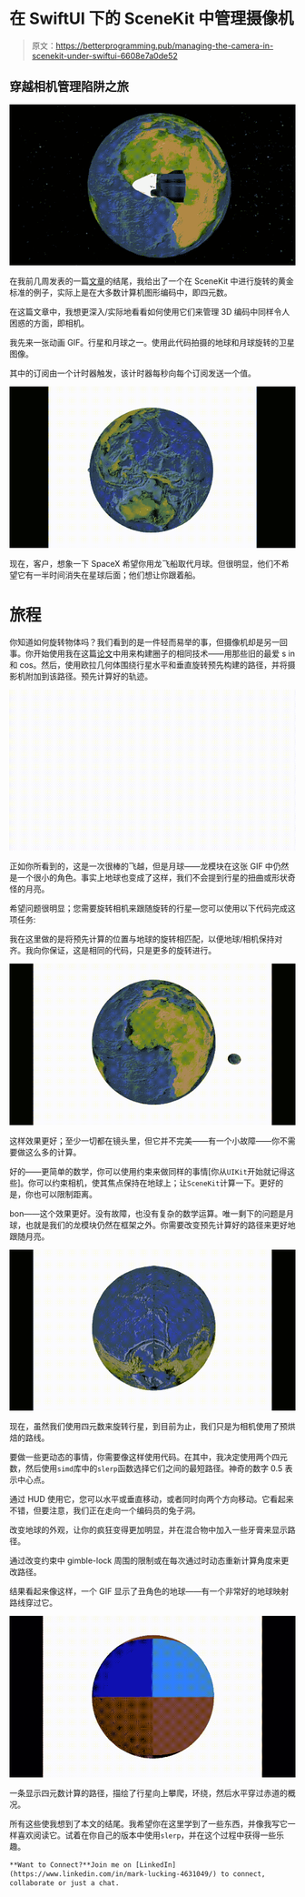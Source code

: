 # 在 SwiftUI 下的 SceneKit 中管理摄像机

> 原文：<https://betterprogramming.pub/managing-the-camera-in-scenekit-under-swiftui-6608e7a0de52>

## 穿越相机管理陷阱之旅

![](img/dd77fb812c6f90bf806aec39d5744913.png)

在我前几周发表的一篇[文章](/3-ways-to-rotate-objects-in-scenekit-86ed8c2f5490)的结尾，我给出了一个在 SceneKit 中进行旋转的黄金标准的例子，实际上是在大多数计算机图形编码中，即四元数。

在这篇文章中，我想更深入/实际地看看如何使用它们来管理 3D 编码中同样令人困惑的方面，即相机。

我先来一张动画 GIF。行星和月球之一。使用此代码拍摄的地球和月球旋转的卫星图像。

其中的订阅由一个计时器触发，该计时器每秒向每个订阅发送一个值。

![](img/20fd0f9a1fe66d8b9618c45b0e92c3d8.png)

现在，客户，想象一下 SpaceX 希望你用龙飞船取代月球。但很明显，他们不希望它有一半时间消失在星球后面；他们想让你跟着船。

# 旅程

你知道如何旋转物体吗？我们看到的是一件轻而易举的事，但摄像机却是另一回事。你开始使用我在这篇[论文](https://medium.com/analytics-vidhya/shapes-with-paths-using-swiftui-part1-fb7250d3dce8)中用来构建圈子的相同技术——用那些旧的最爱 s in 和 cos。然后，使用欧拉几何体围绕行星水平和垂直旋转预先构建的路径，并将摄影机附加到该路径。预先计算好的轨迹。

![](img/2b014a950a98d88971de9ffb59ecf3de.png)

正如你所看到的，这是一次很棒的飞越，但是月球——龙模块在这张 GIF 中仍然是一个很小的角色。事实上地球也变成了这样，我们不会提到行星的扭曲或形状奇怪的月亮。

希望问题很明显；您需要旋转相机来跟随旋转的行星—您可以使用以下代码完成这项任务:

我在这里做的是将预先计算的位置与地球的旋转相匹配，以便地球/相机保持对齐。我向你保证，这是相同的代码，只是更多的旋转进行。

![](img/eaf193a714f1fcba7978eec577e2ac5b.png)

这样效果更好；至少一切都在镜头里，但它并不完美——有一个小故障——你不需要做这么多的计算。

好的——更简单的数学，你可以使用约束来做同样的事情[你从`UIKit`开始就记得这些]。你可以约束相机，使其焦点保持在地球上；让`SceneKit`计算一下。更好的是，你也可以限制距离。

bon——这个效果更好。没有故障，也没有复杂的数学运算。唯一剩下的问题是月球，也就是我们的龙模块仍然在框架之外。你需要改变预先计算好的路径来更好地跟随月亮。

![](img/d72761a11e7a29dce619a90862fcc2bb.png)

现在，虽然我们使用四元数来旋转行星，到目前为止，我们只是为相机使用了预烘焙的路线。

要做一些更动态的事情，你需要像这样使用代码。在其中，我决定使用两个四元数，然后使用`simd`库中的`slerp`函数选择它们之间的最短路径。神奇的数字 0.5 表示中心点。

通过 HUD 使用它，您可以水平或垂直移动，或者同时向两个方向移动。它看起来不错，但要注意，我们正在走向一个编码员的兔子洞。

改变地球的外观，让你的疯狂变得更加明显，并在混合物中加入一些牙膏来显示路径。

通过改变约束中 gimble-lock 周围的限制或在每次通过时动态重新计算角度来更改路径。

结果看起来像这样，一个 GIF 显示了丑角色的地球——有一个非常好的地球映射路线穿过它。

![](img/bc27799c68acbe16a953b1c87e99c0ea.png)

一条显示四元数计算的路径，描绘了行星向上攀爬，环绕，然后水平穿过赤道的概况。

所有这些使我想到了本文的结尾。我希望你在这里学到了一些东西，并像我写它一样喜欢阅读它。试着在你自己的版本中使用`slerp`，并在这个过程中获得一些乐趣。

```
**Want to Connect?**Join me on [LinkedIn](https://www.linkedin.com/in/mark-lucking-4631049/) to connect, collaborate or just a chat.
```